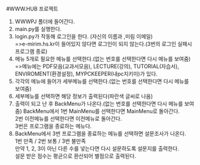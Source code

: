 #WWW.HUB 프로젝트
1. WWWPJ 폴더에 들어간다.
2. main.py를 실행한다.
3. login.py가 작동해 로그인을 한다. (자신의 이름과 ,미림 이메일)<br>
      =>e-mirim.hs.kr이 들어있지 않다면 로그인이 되지 않는다.(3번의 로그인 실패시 프로그램 종료)
4. 메뉴 5개로 필요한 메뉴를 선택한다.(없는 번호를 선택한다면 다시 메뉴를 보여줌)
      =>메뉴에는 PDF모음(교과서모음), LECTURE(강의), TUTORIAL(자습서), ENVIROMENT(환경설정), MYPCKEEPER(내pc지키미)가 있다.
5. 각각의 메뉴에 들어가 세부메뉴를 선택한다.(없는 번호를 선택한다면 다시 메뉴를 보여줌)
6. 세부메뉴를 선택하면 해당 정보가 출력된다(파란색 글씨로 나옴)
7. 출력이 되고 난 후 BackMenu가 나온다.(없는 번호를 선택한다면 다시 메뉴를 보여줌)
   BackMenu에서 
      1번 MainMenu를 선택한다면 MainMenu로 돌아간다.<br>
      2번 이전메뉴를 선택한다면 이전메뉴로 돌아간다.<br>
      3번은 프로그램을 종료하는 메뉴다.
8. BackMenu에서 3번 프로그램을 종료하는 메뉴를 선택하면 설문조사가 나온다.<br>
      1번 만족 / 2번 보통 / 3번 불만족 <br>
      만약 1, 2, 3이 아닌 다른 수를 넣는다면 다시 설문하도록 설문지를 출력한다.<br>
      설문 받은 점수는 평균으로 환산되어 별점으로 출력된다.    


